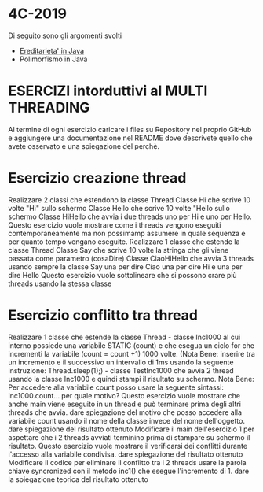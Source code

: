 # 4C-2019
Di seguito sono gli argomenti svolti
* [Ereditarieta' in Java](https://github.com/Prof-Matteo-Palitto-Peano/Java-Lesson-inheritance)
* Polimorfismo in Java
# ESERCIZI intorduttivi al MULTI THREADING

Al termine di ogni esercizio caricare i files su Repository nel proprio GitHub e aggiungere una documentazione nel README dove descrivete quello che avete osservato e una spiegazione del perchè.

# Esercizio creazione thread
Realizzare 2 classi che estendono la classe Thread
Classe Hi che scrive 10 volte "Hi" sullo schermo
Classe Hello che scrive 10 volte "Hello sullo schermo
Classe HiHello che avvia i due threads uno per Hi e uno per Hello. Questo esercizio vuole mostrare come i threads vengono eseguiti contemporaneamente ma non possimamp assumere in quale sequenza e per quanto tempo vengano eseguite.
Realizzare 1 classe che estende la classe Thread
Classe Say che scrive 10 volte la stringa che gli viene passata come parametro (cosaDire)
Classe CiaoHiHello che avvia 3 threads usando sempre la classe Say una per dire Ciao una per dire Hi e una per dire Hello Questo esercizio vuole sottolineare che si possono crare più threads usando la stessa classe
# Esercizio conflitto tra thread
Realizzare 1 classe che estende la classe Thread - classe Inc1000 al cui interno possiede una variabile STATIC (count) e che esegua un ciclo for che incrementi la variabile (count = count +1) 1000 volte. (Nota Bene: inserire tra un incremento e il successivo un intervallo di 1ms usando la seguente instruzione: Thread.sleep(1);) - classe TestInc1000 che avvia 2 thread usando la classe Inc1000 e quindi stampi il risultato su schermo. Nota Bene: Per accedere alla variabile count posso usare la seguente sintassi: inc1000.count... per quale motivo? Questo esercizio vuole mostrare che anche main viene eseguito in un thread e può terminare prima degli altri threads che avvia.
dare spiegazione del motivo che posso accedere alla variabile count usando il nome della classe invece del nome dell'oggetto.
dare spiegazione del risultato ottenuto
Modificare il main dell'esercizio 1 per aspettare che i 2 threads avviati terminino prima di stampare su schermo il risultato. Questo esercizio vuole mostrare il verificarsi dei conflitti durante l'accesso alla variabile condivisa.
dare spiegazione del risultato ottenuto
Modificare il codice per eliminare il conflitto tra i 2 threads
usare la parola chiave syncronized con il metodo inc1() che esegue l'incremento di 1.
dare la spiegazione teorica del risultato ottenuto

